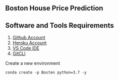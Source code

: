## Boston House Price Prediction

## Software and Tools Requirements

1. [Github Account](http://github.com)
2. [Heroku Account](http://heroku.com)
3. [VS Code IDE](http://code.visualstudio.com/)
4. [GitCLI](http://git-scm.com/book/en/v2/Getting-Started-The-Command-Line)


Create a new environment

```
conda create -p Bosten python=3.7 -y
```
